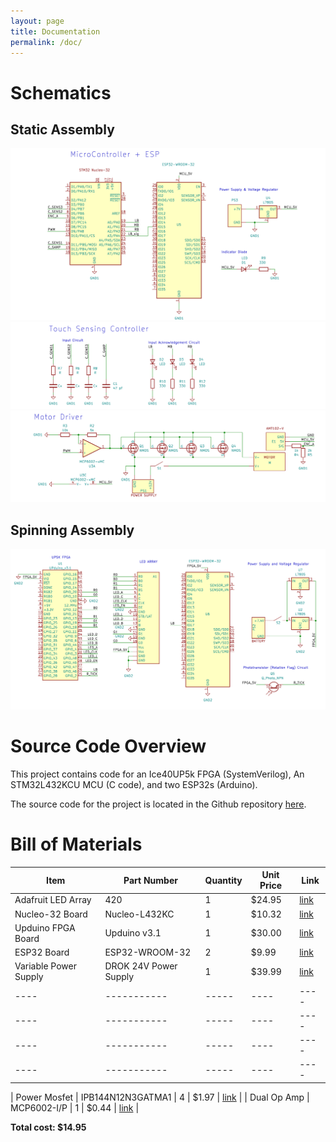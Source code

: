 ```yaml
---
layout: page
title: Documentation
permalink: /doc/
---
```


# Schematics
## Static Assembly
<!-- Include images of the schematics for your system. They should follow best practices for schematic drawings with all parts and pins clearly labeled. You may draw your schematics either with a software tool or neatly by hand. -->

![MCU_ESP_schematic](./assets/schematics/MCU_ESP_schem.png)
![TSC_schematic](./assets/schematics/TSC_schem.png)
![M_driver_schem](./assets/schematics/M_driver_schem.png)
## Spinning Assembly
![Spinning_assembly_schem](./assets/schematics/FPGA_schem.png)
# Source Code Overview
<!-- This section should include information to describe the organization of the code base and highlight how the code connects. -->

This project contains code for an Ice40UP5k FPGA (SystemVerilog), An STM32L432KCU MCU (C code), and two ESP32s (Arduino). 

The source code for the project is located in the Github repository [here](https://github.com/rafael-burger/led-display).

# Bill of Materials
<!-- The bill of materials should include all the parts used in your project along with the prices and links.  -->

| Item | Part Number | Quantity | Unit Price | Link |
| ---- | ----------- | ----- | ---- | ---- |
| Adafruit LED Array| 420 | 1 | $24.95 | [link](V_mQBiwXkTzIjjnVmYri2RjMWfYC0OBoC99sQAvD_BwE)
| Nucleo-32 Board |  Nucleo-L432KC | 1 | $10.32 |  [link](https://www.st.com/en/evaluation-tools/nucleo-l432kc.html#sample-buy)|
| Upduino FPGA Board | Upduino v3.1 | 1 | $30.00 | [link](https://tinyvision.ai/products/upduino-v3-1)|
| ESP32 Board | ESP32-WROOM-32 | 2 | $9.99 | [link](https://www.amazon.com/HiLetgo-ESP-WROOM-32-Development-Microcontroller-Integrated/dp/B0718T232Z) |
| Variable Power Supply | DROK 24V Power Supply | 1 | $39.99 | [link](https://www.amazon.com/Adjustable-DROK-110V-220V-Switching-Transformer/dp/B08GFSVHLS/ref=sr_1_3_pp?keywords=adjustable%2Bdc%2Bpower%2Bsupply&qid=1702058074&sr=8-3&th=1) |
| ---- | ----------- | ----- | ---- | ---- |
| ---- | ----------- | ----- | ---- | ---- |
| ---- | ----------- | ----- | ---- | ---- |
| ---- | ----------- | ----- | ---- | ---- |


| Power Mosfet | IPB144N12N3GATMA1 | 4 | $1.97 | [link](https://www.digikey.com/en/products/detail/infineon-technologies/IPB144N12N3GATMA1/2338056?s=N4IgTCBcDaIIwBYEDs5mSAugXyA) |
| Dual Op Amp | MCP6002-I/P | 1 | $0.44 | [link](https://www.digikey.com/en/products/detail/microchip-technology/MCP6002-I-P/500875) |



**Total cost: $14.95**
